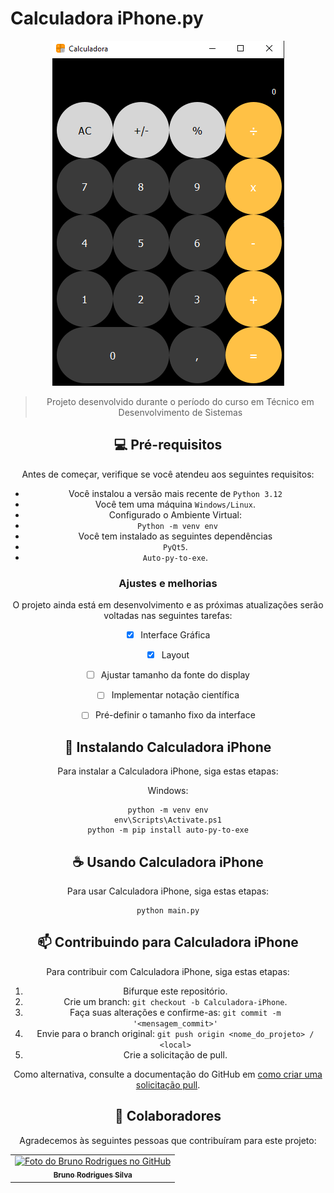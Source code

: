 # Calculadora iPhone.py

<div align="center">

<img src="image.png" alt="Calculadora">

> Projeto desenvolvido durante o período do curso em Técnico em Desenvolvimento de Sistemas 

## 💻 Pré-requisitos

Antes de começar, verifique se você atendeu aos seguintes requisitos:

- Você instalou a versão mais recente de `Python 3.12`
- Você tem uma máquina `Windows/Linux`.
- Configurado o Ambiente Virtual:
- ` Python -m venv env`
- Você tem instalado as seguintes dependências
- `PyQt5`.
- `Auto-py-to-exe`.

### Ajustes e melhorias

O projeto ainda está em desenvolvimento e as próximas atualizações serão voltadas nas seguintes tarefas:

- [x] Interface Gráfica
- [x] Layout
- [ ] Ajustar tamanho da fonte do display
- [ ] Implementar notação científica
- [ ] Pré-definir o tamanho fixo da interface


## 🚀 Instalando Calculadora iPhone

Para instalar a Calculadora iPhone, siga estas etapas:

Windows:

```
python -m venv env
env\Scripts\Activate.ps1
python -m pip install auto-py-to-exe
```

## ☕ Usando Calculadora iPhone

Para usar Calculadora iPhone, siga estas etapas:

```
python main.py
```

## 📫 Contribuindo para Calculadora iPhone

Para contribuir com Calculadora iPhone, siga estas etapas:

1. Bifurque este repositório.
2. Crie um branch: `git checkout -b Calculadora-iPhone`.
3. Faça suas alterações e confirme-as: `git commit -m '<mensagem_commit>'`
4. Envie para o branch original: `git push origin <nome_do_projeto> / <local>`
5. Crie a solicitação de pull.

Como alternativa, consulte a documentação do GitHub em [como criar uma solicitação pull](https://help.github.com/en/github/collaborating-with-issues-and-pull-requests/creating-a-pull-request).

## 🤝 Colaboradores

Agradecemos às seguintes pessoas que contribuíram para este projeto:

<table>
  <tr>
    <td align="center">
      <a href="#" title="Bruno Rodrigues">
        <img src="https://avatars3.githubusercontent.com/u/145821792" width="100px;" alt="Foto do Bruno Rodrigues no GitHub"/><br>
        <sub>
          <b>Bruno Rodrigues Silva</b>
        </sub>
      </a>
    </td>
  </tr>
</table>
